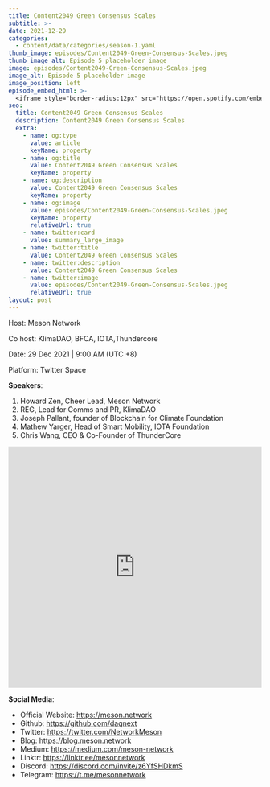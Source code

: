 ```yaml
---
title: Content2049 Green Consensus Scales
subtitle: >-
date: 2021-12-29
categories:
  - content/data/categories/season-1.yaml
thumb_image: episodes/Content2049-Green-Consensus-Scales.jpeg
thumb_image_alt: Episode 5 placeholder image
image: episodes/Content2049-Green-Consensus-Scales.jpeg
image_alt: Episode 5 placeholder image
image_position: left
episode_embed_html: >-
  <iframe style="border-radius:12px" src="https://open.spotify.com/embed/episode/4lRaDVWAIgvz2fnRgMb7H7?utm_source=generator" width="100%" height="152" frameBorder="0" allowfullscreen="" allow="autoplay; clipboard-write; encrypted-media; fullscreen; picture-in-picture"></iframe>
seo:
  title: Content2049 Green Consensus Scales
  description: Content2049 Green Consensus Scales
  extra:
    - name: og:type
      value: article
      keyName: property
    - name: og:title
      value: Content2049 Green Consensus Scales
      keyName: property
    - name: og:description
      value: Content2049 Green Consensus Scales
      keyName: property
    - name: og:image
      value: episodes/Content2049-Green-Consensus-Scales.jpeg
      keyName: property
      relativeUrl: true
    - name: twitter:card
      value: summary_large_image
    - name: twitter:title
      value: Content2049 Green Consensus Scales
    - name: twitter:description
      value: Content2049 Green Consensus Scales
    - name: twitter:image
      value: episodes/Content2049-Green-Consensus-Scales.jpeg
      relativeUrl: true
layout: post
---
```


Host: Meson Network

Co host: KlimaDAO, BFCA, IOTA,Thundercore

Date:  29 Dec 2021  | 9:00 AM (UTC +8)

Platform: Twitter Space

**Speakers**:

1. Howard Zen, Cheer Lead, Meson Network
2. REG, Lead for Comms and PR, KlimaDAO
3. Joseph Pallant, founder of Blockchain for Climate Foundation
4. Mathew Yarger, Head of Smart Mobility, IOTA Foundation
5. Chris Wang, CEO & Co-Founder of ThunderCore

<iframe width="100%" height="480" src="https://www.youtube.com/embed/j-KZGK12_1Y" title="YouTube video player" frameborder="0" allow="accelerometer; autoplay; clipboard-write; encrypted-media; gyroscope; picture-in-picture" allowfullscreen></iframe>

**Social Media**:

- Official Website: https://meson.network
- Github: https://github.com/daqnext
- Twitter: https://twitter.com/NetworkMeson
- Blog: https://blog.meson.network
- Medium: https://medium.com/meson-network
- Linktr: https://linktr.ee/mesonnetwork
- Discord: https://discord.com/invite/z6YfSHDkmS
- Telegram: https://t.me/mesonnetwork